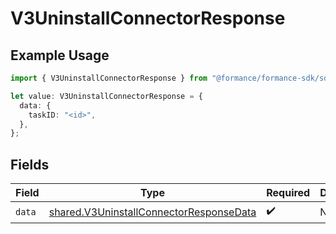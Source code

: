 # V3UninstallConnectorResponse

## Example Usage

```typescript
import { V3UninstallConnectorResponse } from "@formance/formance-sdk/sdk/models/shared";

let value: V3UninstallConnectorResponse = {
  data: {
    taskID: "<id>",
  },
};
```

## Fields

| Field                                                                                                     | Type                                                                                                      | Required                                                                                                  | Description                                                                                               |
| --------------------------------------------------------------------------------------------------------- | --------------------------------------------------------------------------------------------------------- | --------------------------------------------------------------------------------------------------------- | --------------------------------------------------------------------------------------------------------- |
| `data`                                                                                                    | [shared.V3UninstallConnectorResponseData](../../../sdk/models/shared/v3uninstallconnectorresponsedata.md) | :heavy_check_mark:                                                                                        | N/A                                                                                                       |